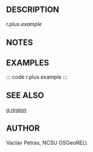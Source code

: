 ## DESCRIPTION

*r.plus.example*

## NOTES

## EXAMPLES

::: code
    r.plus.example
:::

## SEE ALSO

*[g.region](g.region.html)*

## AUTHOR

Vaclav Petras, NCSU OSGeoREL\
